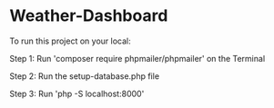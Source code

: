 ﻿# Weather-Dashboard
To run this project on your local:

Step 1: Run 'composer require phpmailer/phpmailer' on the Terminal

Step 2: Run the setup-database.php file

Step 3: Run 'php -S localhost:8000'
